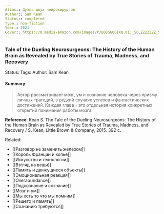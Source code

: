 ```yaml
---
Alias:: Дуэль двух нейрохирургов
Author:: Sam Kean
Status:: completed
Type:: non-fiction
Year:: 2021
Cover:: https://m.media-amazon.com/images/P/B00GG0GIXQ.01._SCLZZZZZZZ_SX500_.jpg
---
```

### Tale of the Dueling Neurosurgeons: The History of the Human Brain as Revealed by True Stories of Trauma, Madness, and Recovery
Status: 
Tags: 
Author: Sam Kean

#### Summary
> Автор рассматривает мозг, ум и сознание человека через призму личных трагедий, в редкий случаях успехов и фантастических достижений. Каждая глава - это отдельная история конкретных открытий понимания работы мозга. 

**Reference**: Kean S. The Tale of the Dueling Neurosurgeons: The History of the Human Brain as Revealed by True Stories of Trauma, Madness, and Recovery / S. Kean, Little Brown & Company, 2015. 392 c.

Related: 
- [[Разговор не заменить железом]]
- [[Король Франции и копье]]
- [[Искусство и технологии]]
- [[Взгляд на вещи]]
- [[Память и движущиеся объекты]]
- [[Эмоциональная реакция]]
- [[Overabundance]]
- [[Подсознание и сознание]]
- [[Мозг и ум]]
- [[Мы есть то что мы помним]]
- [[Решето и память]]
- [[Сознанию требуются]]

